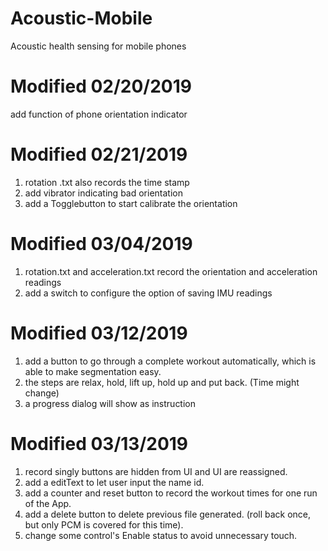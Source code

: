 # Acoustic-Mobile
Acoustic health sensing for mobile phones

# Modified 02/20/2019
add function of phone orientation indicator

# Modified 02/21/2019
1) rotation .txt also records the time stamp 
2) add vibrator indicating bad orientation
3) add a Togglebutton to start calibrate the orientation

# Modified 03/04/2019
1) rotation.txt and acceleration.txt record the orientation and acceleration readings
2) add a switch to configure the option of saving IMU readings

# Modified 03/12/2019
1) add a button to go through a complete workout automatically, which is able to make segmentation easy.
2) the steps are relax, hold, lift up, hold up and put back. (Time might change)
3) a progress dialog will show as instruction

# Modified 03/13/2019
1) record singly buttons are hidden from UI and UI are reassigned.
2) add a editText to let user input the name id.
3) add a counter and reset button to record the workout times for one run of the App.
4) add a delete button to delete previous file generated. (roll back once, but only PCM is covered for this time).
5) change some control's Enable status to avoid unnecessary touch.